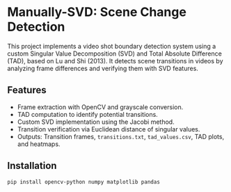 # Manually-SVD: Scene Change Detection

This project implements a video shot boundary detection system using a custom Singular Value Decomposition (SVD) and Total Absolute Difference (TAD), based on Lu and Shi (2013). It detects scene transitions in videos by analyzing frame differences and verifying them with SVD features.

## Features
- Frame extraction with OpenCV and grayscale conversion.
- TAD computation to identify potential transitions.
- Custom SVD implementation using the Jacobi method.
- Transition verification via Euclidean distance of singular values.
- Outputs: Transition frames, `transitions.txt`, `tad_values.csv`, TAD plots, and heatmaps.

## Installation
```bash
pip install opencv-python numpy matplotlib pandas
